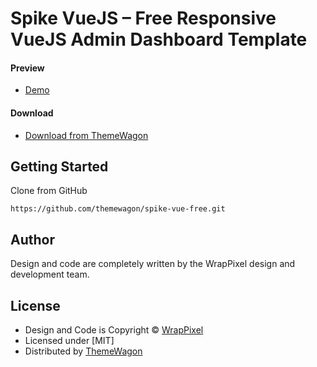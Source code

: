 # Spike VueJS – Free Responsive VueJS Admin Dashboard Template

#### Preview

 - [Demo](https://themewagon.github.io/spike-vue-free/)

#### Download
 - [Download from ThemeWagon](https://themewagon.com/themes/spike/)
 
 
## Getting Started

Clone from GitHub 
```
https://github.com/themewagon/spike-vue-free.git
```

## Author

Design and code are completely written by the WrapPixel design and development team.  


## License

 - Design and Code is Copyright &copy; [WrapPixel](https://wrappixel.com/)
 - Licensed under [MIT]
 - Distributed by [ThemeWagon](https://themewagon.com)


